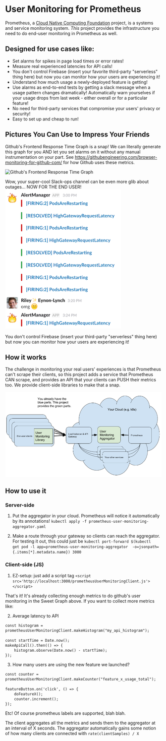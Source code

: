 # User Monitoring for Prometheus

Prometheus, a [Cloud Native Computing Foundation](https://cncf.io/) project, is a systems and service monitoring system. *This* project provides the infrastructure you need to do end-user monitoring in Prometheus as well.

## Designed for use cases like:

* Set alarms for spikes in page load times or error rates!
* Measure real experienced latencies for API calls!
* You don't control Firebase (insert your favorite third-party "serverless" thing here) but now you can monitor how your users are experiencing it!
* Understand how much usage a newly-deployed feature is getting!
* Use alarms as end-to-end tests by getting a slack message when a usage pattern changes dramatically! Automatically warn yourselves if your usage drops from last week - either overall or for a particular feature!
* No need for third-party services that compromise your users' privacy or security!
* Easy to set up and cheap to run!

## Pictures You Can Use to Impress Your Friends

Github's Frontend Response Time Graph is a snap! We can literally generate this graph for you AND let you set alarms on it without any manual instrumentation on your part. See https://githubengineering.com/browser-monitoring-for-github-com/ for how Github uses these metrics.

![Github's Frontend Response Time Graph](https://cloud.githubusercontent.com/assets/187987/7738101/d9892654-ff05-11e4-8d62-340091dada79.png)

Wow, your super-cool Slack-ops channel can be even more glib about outages... NOW FOR THE END USER!
![Slack Ops](/SweetSlackOps.png?raw=true "Your users can't get their S3 photos, but your monitoring is pretty cool!")

You don't control Firebase (insert your third-party "serverless" thing here) but now you can monitor how your users are experiencing it!

## How it works

The challenge in monitoring your real users' experiences is that Prometheus can't scrape their clients, so this project adds a service that Prometheus CAN scrape, and provides an API that your clients can PUSH their metrics too. We provide client-side libraries to make that a snap.

![Prometheus User Monitoring Architecture Diagram](/PrometheusUserMonitoringArchitecture.png?raw=true "Prometheus User Monitoring Architecture")

## How to use it

### Server-side

1. Put the aggregator in your cloud. Prometheus will notice it automatically by its annotations! 
`kubectl apply -f prometheus-user-monitoring-aggregator.yaml`

2. Make a route through your gateway so clients can reach the aggregator. For testing it out, this could just be 
`kubectl port-forward $(kubectl  get pod -l app=prometheus-user-monitoring-aggregator  -o=jsonpath={.items[*].metadata.name}) 3000` 

### Client-side (JS)

1. EZ-setup: just add a script tag
`<script src='http://localhost:3000/prometheusUserMonitoringClient.js'></script>`

That's it! It's already collecting enough metrics to do github's user monitoring in the Sweet Graph above. If you want to collect more metrics like:

2. Average latency to API
```
const histogram = prometheusUserMonitoringClient.makeHistogram("my_api_histogram");

const startTime = Date.now();
makeApiCall().then(() => {
    histogram.observe(Date.now() - startTime);
});
```

3. How many users are using the new feature we launched?
```
const counter = prometheusUserMonitoringClient.makeCounter("feature_x_usage_total");

featureButton.on('click', () => {
    doFeatureX();
    counter.increment();
});
```

Etc! Of course prometheus labels are supported, blah blah.

The client aggregates all the metrics and sends them to the aggregator at an interval of X seconds. The aggregator automatically gains some notion of how many clients are connected with `rate(clientSamples) / X`